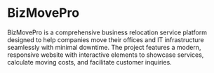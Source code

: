 # BizMovePro
BizMovePro is a comprehensive business relocation service platform designed to help companies move their offices and IT infrastructure seamlessly with minimal downtime. The project features a modern, responsive website with interactive elements to showcase services, calculate moving costs, and facilitate customer inquiries.
